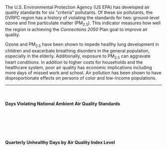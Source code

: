 The U.S. Environmental Protection Agency (US EPA) has developed air quality standards for six "criteria" pollutants. Of these six pollutants, the DVRPC region has a history of violating the standards for two: ground-level ozone and fine particulate matter (PM<sub>2.5</sub>). This indicator measures how well the region is achieving the _Connections 2050_ Plan goal to improve air quality.

Ozone and PM<sub>2.5</sub> have been shown to impede healthy lung development in children and exacerbate breathing disorders in the general population, especially in the elderly. Additionally, exposure to PM<sub>2.5</sub> can aggravate heart conditions. In addition to higher costs for households and the healthcare system, poor air quality has economic implications including more days of missed work and school. Air pollution has been shown to have disproportionate effects on persons of color and low-income populations.

---

<br>

#### Days Violating National Ambient Air Quality Standards

<d3chart
  type="mixed"
  data='{
    "data": [
      {
        "key": "Days Violating",
        "type": "bar",
        "values": [
          {"x": "2000", "y": 62}, {"x": "2001", "y": 80}, {"x": "2002", "y": 83},
          {"x": "2003", "y": 62}, {"x": "2004", "y": 50}, {"x": "2005", "y": 62},
          {"x": "2006", "y": 59}, {"x": "2007", "y": 58}, {"x": "2008", "y": 49},
          {"x": "2009", "y": 24}, {"x": "2010", "y": 48}, {"x": "2011", "y": 31},
          {"x": "2012", "y": 43}, {"x": "2013", "y": 19}, {"x": "2014", "y": 20},
          {"x": "2015", "y": 30}, {"x": "2016", "y": 18}, {"x": "2017", "y": 21},
          {"x": "2018", "y": 19}, {"x": "2019", "y": 16}, {"x": "2020", "y": 8},
          {"x": "2021", "y": 15}, {"x": "2022", "y": 6}, {"x": "2023", "y": 25}
        ]
      },
      {
        "key": "Five Year Average",
        "type": "line",
        "values": [
          {"x": "2000", "y": 70}, {"x": "2001", "y": 71}, {"x": "2002", "y": 74},
          {"x": "2003", "y": 71}, {"x": "2004", "y": 67}, {"x": "2005", "y": 67},
          {"x": "2006", "y": 63}, {"x": "2007", "y": 58}, {"x": "2008", "y": 56},
          {"x": "2009", "y": 50}, {"x": "2010", "y": 48}, {"x": "2011", "y": 42},
          {"x": "2012", "y": 39}, {"x": "2013", "y": 33}, {"x": "2014", "y": 32},
          {"x": "2015", "y": 29}, {"x": "2016", "y": 26}, {"x": "2017", "y": 22},
          {"x": "2018", "y": 22}, {"x": "2019", "y": 21}, {"x": "2020", "y": 16},
          {"x": "2021", "y": 16}, {"x": "2022", "y": 13}, {"x": "2023", "y": 14}
        ]
      }
    ],
    "colors": ["#4f46e5", "#ef4444"]
  }'
  type="mixed"
/>

## <br>

<br>

#### Quarterly Unhealthy Days by Air Quality Index Level

<d3chart
  type="stackedBar"
  data='{
    "data": [
      {
        "key": "Unhealthy Sensitive PM",
        "values": [
          {"x": "2023 Q4", "y": 4}, {"x": "2023 Q3", "y": 2}, {"x": "2023 Q2", "y": 1}, {"x": "2023 Q1", "y": 0},
          {"x": "2022 Q4", "y": 1}, {"x": "2022 Q3", "y": 0}, {"x": "2022 Q2", "y": 0}, {"x": "2022 Q1", "y": 0}
        ]
      },
      {
        "key": "Unhealthy PM",
        "values": [
          {"x": "2023 Q4", "y": 0}, {"x": "2023 Q3", "y": 0}, {"x": "2023 Q2", "y": 3}, {"x": "2023 Q1", "y": 0},
          {"x": "2022 Q4", "y": 0}, {"x": "2022 Q3", "y": 0}, {"x": "2022 Q2", "y": 0}, {"x": "2022 Q1", "y": 0}
        ]
      },
      {
        "key": "Very Unhealthy PM",
        "values": [
          {"x": "2023 Q4", "y": 0}, {"x": "2023 Q3", "y": 0}, {"x": "2023 Q2", "y": 1}, {"x": "2023 Q1", "y": 0},
          {"x": "2022 Q4", "y": 0}, {"x": "2022 Q3", "y": 0}, {"x": "2022 Q2", "y": 0}, {"x": "2022 Q1", "y": 0}
        ]
      },
      {
        "key": "Hazardous PM",
        "values": [
          {"x": "2023 Q4", "y": 0}, {"x": "2023 Q3", "y": 0}, {"x": "2023 Q2", "y": 1}, {"x": "2023 Q1", "y": 0},
          {"x": "2022 Q4", "y": 0}, {"x": "2022 Q3", "y": 0}, {"x": "2022 Q2", "y": 0}, {"x": "2022 Q1", "y": 0}
        ]
      },
      {
        "key": "Unhealthy Sensitive Ozone",
        "values": [
          {"x": "2023 Q4", "y": 0}, {"x": "2023 Q3", "y": 8}, {"x": "2023 Q2", "y": 4}, {"x": "2023 Q1", "y": 0},
          {"x": "2022 Q4", "y": 0}, {"x": "2022 Q3", "y": 2}, {"x": "2022 Q2", "y": 3}, {"x": "2022 Q1", "y": 0}
        ]
      },
      {
        "key": "Unhealthy Ozone",
        "values": [
          {"x": "2023 Q4", "y": 0}, {"x": "2023 Q3", "y": 0}, {"x": "2023 Q2", "y": 1}, {"x": "2023 Q1", "y": 0},
          {"x": "2022 Q4", "y": 0}, {"x": "2022 Q3", "y": 0}, {"x": "2022 Q2", "y": 0}, {"x": "2022 Q1", "y": 0}
        ]
      }
    ],
    "colors": [
      "#60a5fa", "#3b82f6", "#1d4ed8", "#1e3a8a", "#34d399", "#10b981", "#047857", "#064e3b"  
    ]
  }'
  type="stackedBar"
/>
